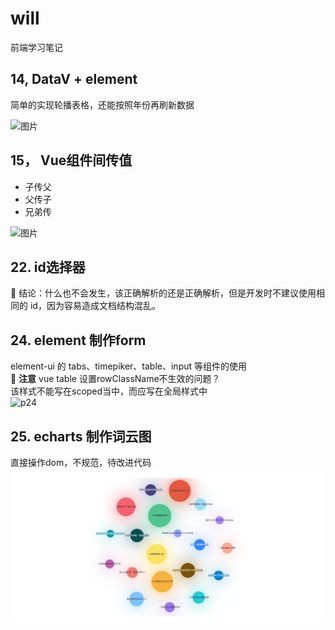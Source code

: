 # will
前端学习笔记



## 14,  DataV + element
简单的实现轮播表格，还能按照年份再刷新数据     

![图片](https://raw.githubusercontent.com/will-wang-china/will/master/14-Datademo2/jd-data/img/QQ%E6%88%AA%E5%9B%BE20210302140938.png)


## 15， Vue组件间传值
- 子传父
- 父传子
- 兄弟传


![图片](https://raw.githubusercontent.com/will-wang-china/will/master/15-Vue%E7%BB%84%E4%BB%B6%E9%97%B4%E4%BC%A0%E5%80%BC/demo1/src/assets/%E5%BE%AE%E4%BF%A1%E6%88%AA%E5%9B%BE_20210303161055.png)



## 22. id选择器
:love_letter: 结论：什么也不会发生，该正确解析的还是正确解析，但是开发时不建议使用相同的 id，因为容易造成文档结构混乱。


## 24. element 制作form
element-ui 的 tabs、timepiker、table、input 等组件的使用           
:dolphin: **注意** vue table 设置rowClassName不生效的问题？          
该样式不能写在scoped当中，而应写在全局样式中         
![p24](https://raw.githubusercontent.com/will-wang-china/will/master/ReImages/24.png)




## 25. echarts 制作词云图
直接操作dom，不规范，待改进代码
![p25](./ReImages/25-4-29.png)
